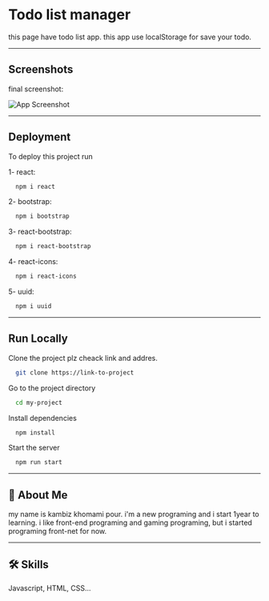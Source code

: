 
# Todo list manager

this page have todo list app.
this app use localStorage for save your todo.

 ------------------------------------------------------------------------------------------
## Screenshots

final screenshot:

![App Screenshot](https://s2.uupload.ir/files/todo_project_k29c.png)

 ------------------------------------------------------------------------------------------
## Deployment

To deploy this project run

1- react:

```bash
  npm i react
```
2- bootstrap:

```bash
  npm i bootstrap
```
3-  react-bootstrap:

```bash
  npm i react-bootstrap
```

4-  react-icons:

```bash
  npm i react-icons
```
5-  uuid:

```bash
  npm i uuid
```

 ------------------------------------------------------------------------------------------

## Run Locally

Clone the project plz cheack link and addres.

```bash
  git clone https://link-to-project
```

Go to the project directory

```bash
  cd my-project
```

Install dependencies

```bash
  npm install
```

Start the server

```bash
  npm run start
```

 ------------------------------------------------------------------------------------------

## 🚀 About Me
my name is kambiz khomami pour.
 i'm a new programing and i start 1year to learning. i like front-end programing and gaming programing, but i started programing front-net for now.

 ------------------------------------------------------------------------------------------

## 🛠 Skills
Javascript, HTML, CSS...

